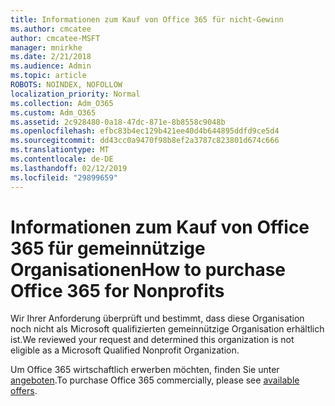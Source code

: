 ```yaml
---
title: Informationen zum Kauf von Office 365 für nicht-Gewinn
ms.author: cmcatee
author: cmcatee-MSFT
manager: mnirkhe
ms.date: 2/21/2018
ms.audience: Admin
ms.topic: article
ROBOTS: NOINDEX, NOFOLLOW
localization_priority: Normal
ms.collection: Adm_O365
ms.custom: Adm_O365
ms.assetid: 2c928480-0a18-47dc-871e-8b8558c9048b
ms.openlocfilehash: efbc83b4ec129b421ee40d4b644895ddfd9ce5d4
ms.sourcegitcommit: dd43cc0a9470f98b8ef2a3787c823801d674c666
ms.translationtype: MT
ms.contentlocale: de-DE
ms.lasthandoff: 02/12/2019
ms.locfileid: "29899659"
---
```

# <a name="how-to-purchase-office-365-for-nonprofits"></a><span data-ttu-id="659ed-102">Informationen zum Kauf von Office 365 für gemeinnützige Organisationen</span><span class="sxs-lookup"><span data-stu-id="659ed-102">How to purchase Office 365 for Nonprofits</span></span>

<span data-ttu-id="659ed-103">Wir Ihrer Anforderung überprüft und bestimmt, dass diese Organisation noch nicht als Microsoft qualifizierten gemeinnützige Organisation erhältlich ist.</span><span class="sxs-lookup"><span data-stu-id="659ed-103">We reviewed your request and determined this organization is not eligible as a Microsoft Qualified Nonprofit Organization.</span></span>
  
<span data-ttu-id="659ed-104">Um Office 365 wirtschaftlich erwerben möchten, finden Sie unter [angeboten](https://portal.office.com/AdminPortal/Home).</span><span class="sxs-lookup"><span data-stu-id="659ed-104">To purchase Office 365 commercially, please see [available offers](https://portal.office.com/AdminPortal/Home).</span></span>
  

